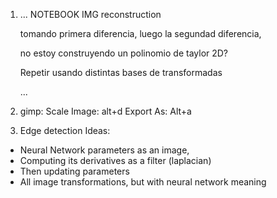1. ...
    NOTEBOOK IMG reconstruction

    tomando primera diferencia, 
    luego la segundad diferencia, 

    no estoy construyendo un polinomio de taylor 2D?

    Repetir usando distintas bases de transformadas

    ...
2. gimp: 
Scale Image: alt+d
Export As: Alt+a

3. Edge detection
Ideas:
- Neural Network parameters as an image,
- Computing its derivatives as a filter (laplacian)
- Then updating parameters
- All image transformations, but with neural network meaning
